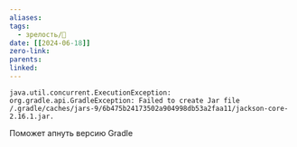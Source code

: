 ```yaml
---
aliases: 
tags:
  - зрелость/🌱
date: [[2024-06-18]]
zero-link: 
parents: 
linked:
---
```

```
java.util.concurrent.ExecutionException: org.gradle.api.GradleException: Failed to create Jar file /.gradle/caches/jars-9/6b475b24173502a904998db53a2faa11/jackson-core-2.16.1.jar.
```

Поможет апнуть версию Gradle